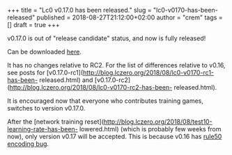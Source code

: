 +++
title = "Lc0 v0.17.0 has been released."
slug = "lc0-v0170-has-been-released"
published = 2018-08-27T21:12:00+02:00
author = "crem"
tags = []
draft = true
+++

v0.17.0 is out of "release candidate" status, and now is fully released!  
  
Can be downloaded
[here](https://github.com/LeelaChessZero/lc0/releases/tag/v0.17.0).  
  
It has no changes relative to RC2. For the list of differences relative to
v0.16, see posts for
[v0.17.0-rc1](http://blog.lczero.org/2018/08/lc0-v0170-rc1-has-been-
released.html) and
[v0.17.0-rc2](http://blog.lczero.org/2018/08/lc0-v0170-rc2-has-been-
released.html).  
  
It is encouraged now that everyone who contributes training games, switches to
version v0.17.0.  
  
After the [network training
reset](http://blog.lczero.org/2018/08/test10-learning-rate-has-been-
lowered.html) (which is probably few weeks from now), only version v0.17 will
be accepted. This is because v0.16 has [rule50 encoding
bug](http://blog.lczero.org/2018/08/rule50-encoding-bug-is-found.html).
